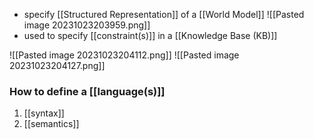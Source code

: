 - specify [[Structured Representation]] of a [[World Model]]
![[Pasted image 20231023203959.png]]
- used to specify [[constraint(s)]] in a [[Knowledge Base (KB)]]

![[Pasted image 20231023204112.png]]
![[Pasted image 20231023204127.png]]


### How to define a [[language(s)]]
1. [[syntax]]
2. [[semantics]]